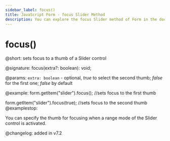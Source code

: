 ```yaml
---
sidebar_label: focus()
title: JavaScript Form - focus Slider Method 
description: You can explore the focus Slider method of Form in the documentation of the DHTMLX JavaScript UI library. Browse developer guides and API reference, try out code examples and live demos, and download a free 30-day evaluation version of DHTMLX Suite 7.
---
```


# focus()

@short: sets focus to a thumb of a Slider control

@signature: focus(extra?: boolean): void;

@params:
`extra: boolean` - optional, *true* to select the second thumb; *false* for the first one; *false* by default

@example:
form.getItem("slider").focus(); //sets focus to the first thumb

form.getItem("slider").focus(true); //sets focus to the second thumb
@examplestop:

You can specify the thumb for focusing when a range mode of the Slider control is activated.

@changelog: added in v7.2